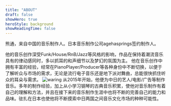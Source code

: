 ```yaml
---
title: "ABOUT"
draft: false
showHero: true
heroStyle: background
showReadingTime: false
---
```

熊通，来自中国的音乐制作人。日本音乐制作公司agehasprings签约制作人。

他的音乐创作深受Funk/House/RnB/Jazz等风格的影响，作品在保持着潮流音乐具有的律动感同时，多以抓耳的和声细节以及梦幻的氛围为主。
他在音乐创作中拥有丰富的经验，经常在PianoPlayer/Producer等各种身份中不断切换，以便于了解听众与市场的需求，无论是流行电子音乐还是地下派对舞曲，总能很快抓住听众的耳朵与需求。
![waring](/img/001.JPG)
从2015年开始，他便为中日的艺人/电影/广告等制作音乐。多年的制作经验，加上从小学习钢琴的古典音乐积累，使他对音乐制作有着自己的理解和方法，并且在接下来的音乐制作生涯中也将不断的完善自己的能力和品味。驻扎在日本也使他将不断摸索中日两国之间音乐文化市场的种种可能性。


